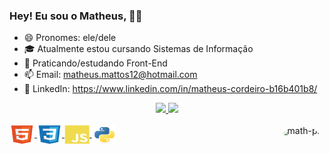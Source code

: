 ### Hey! Eu sou o Matheus, 👨‍💻

- 😄 Pronomes: ele/dele
- 🎓 Atualmente estou cursando Sistemas de Informação
- 🌱 Praticando/estudando Front-End 
- 📫 Email: matheus.mattos12@hotmail.com
- 💼 LinkedIn: https://www.linkedin.com/in/matheus-cordeiro-b16b401b8/

<div align="center">
  <a href="https://github.com/MatheusMoon">
  <img height="180em" src="https://github-readme-stats.vercel.app/api?username=MatheusMoon&show_icons=true&theme=codeSTACKr&include_all_commits=true&count_private=true"/>
  <img height="180em" src="https://github-readme-stats.vercel.app/api/top-langs/?username=MatheusMoon&layout=compact&langs_count=7&theme=codeSTACKr"/>
</div>

<div style="display: inline_block"><br>
  <img align="center" alt="math-HTML" height="30" width="40" src="https://raw.githubusercontent.com/devicons/devicon/master/icons/html5/html5-original.svg">
  <img align="center" alt="math-CSS" height="30" width="40" src="https://raw.githubusercontent.com/devicons/devicon/master/icons/css3/css3-original.svg">
  <img align="center" alt="math-Js" height="30" width="40" src="https://raw.githubusercontent.com/devicons/devicon/master/icons/javascript/javascript-plain.svg"> 
  <img align="center" alt="math-Python" height="30" width="40" src="https://raw.githubusercontent.com/devicons/devicon/master/icons/python/python-original.svg">
  <img align="right" alt="math-pic" height="150" style="border-radius:50px;" src="https://thumbs.gfycat.com/DiligentCarefulEnglishpointer-size_restricted.gif">
</div>

##


